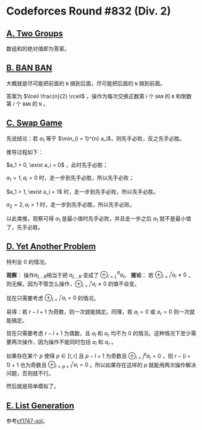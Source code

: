 # Codeforces Round #832 (Div. 2)

## [A. Two Groups](https://codeforces.com/contest/1747/problem/A)

数组和的绝对值即为答案。

## [B. BAN BAN](https://codeforces.com/contest/1747/problem/B)

大概就是尽可能把前面的 `B` 搞到后面，尽可能把后面的 `N` 搞到前面。

答案为 $\lceil \frac{n}{2} \rceil$ ，操作为每次交换正数第 $i$ 个 `BAN` 的 `B` 和倒数第 $i$ 个 `BAN` 的 `N` 。

## [C. Swap Game](https://codeforces.com/contest/1747/problem/C)

先说结论：若 $a_1$ 等于 $\min_{i = 1}^{n} a_i$，则先手必败，反之先手必胜。

推导过程如下：

$a_1 > 0, \exist a_i = 0$ ，此时先手必胜；

$a_1 = 1, a_i > 0$ 时，走一步到先手必胜，所以先手必败；

$a_1 > 1, \exist a_i = 1$ 时，走一步到先手必败，所以先手必胜。

$a_2 = 2, a_i > 1$ 时，走一步到先手必胜，所以先手必败。

以此类推，观察可得 $a_1$ 是最小值时先手必败，并且走一步之后 $a_1$ 就不是最小值了，先手必胜。

## [D. Yet Another Problem](https://codeforces.com/contest/1747/problem/D)

特判全 $0$ 的情况。

**观察**： 操作$a_{L \dots R}$相当于把 $a_{L \dots R}$ 变成了 $\oplus_{i = L}^{R} a_i$。
**推论**： 若 $\oplus_{i = l}^{r} a_i \ne 0$ ，则无解。因为不管怎么操作，$\oplus_{i = l}^{r} a_i \ne 0$ 的值不会变。

现在只需要考虑 $\oplus_{i = l}^{r} a_i = 0$ 的情况。

易得：若 $r - l + 1$ 为奇数，则一次就能搞定。同理，若 $a_l = 0$ 或 $a_r = 0$ 则一次就能搞定。

现在只需要考虑 $r - l + 1$ 为偶数，且 $a_l$ 和 $a_r$ 均不为 $0$ 的情况。这种情况下至少需要两次操作，因为操作不能同时包括 $a_l$ 和 $a_r$ 。

如果存在某个 $p$ 使得 $p \in [l, r]$ 且 $p - l + 1$ 为奇数且 $\oplus_{i = l}^{p} a_i = 0$ ，则 $r - (i + 1) + 1$ 也为奇数且 $\oplus_{i = p + 1}^{r} a_i = 0$ 。所以如果存在这样的 $p$ 就能用两次操作解决问题，否则就不行。

然后就是简单模拟了。

## [E. List Generation](https://codeforces.com/contest/1747/problem/E)

参考[cf1747-sol](https://www.luogu.com.cn/blog/340163/cf1747-sol)。